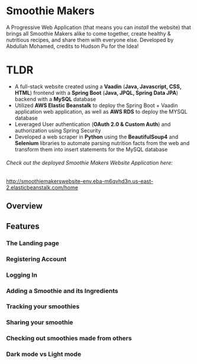 # Smoothie Makers

A Progressive Web Application (that means you can *install* the website) that brings all Smoothie Makers alike to come together, create healthy & nutritious recipes, and share them with everyone else. Developed by Abdullah Mohamed, credits to Hudson Pu for the Idea!

# TLDR

* A full-stack website created using a **Vaadin** (**Java, Javascript, CSS, HTML**) frontend with a **Spring Boot** (**Java, JPQL, Spring Data JPA**) backend with a **MySQL** database
* Utilized **AWS Elastic Beanstalk** to deploy the Spring Boot + Vaadin application web application, as well as **AWS RDS** to deploy the MYSQL database
* Leveraged User authentication (**OAuth 2.0 & Custom Auth**) and authorization using Spring Security 
* Developed a web scraper in **Python** using the **BeautifulSoup4** and **Selenium** libraries to automate parsing nutrition facts from the web and transform them into insert statements for the MySQL database

###### Check out the deployed Smoothie Makers Website Application here:
http://smoothiemakerswebsite-env.eba-m6qvhd3n.us-east-2.elasticbeanstalk.com/home

## Overview

## Features

### The Landing page

### Registering Account

### Logging In

### Adding a Smoothie and its Ingredients

### Tracking your smoothies

### Sharing your smoothie

### Checking out smoothies made from others

### Dark mode vs Light mode
